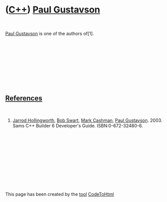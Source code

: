 
 

 

 

 

 

([C++](Cpp.md)) [Paul Gustavson](CppPaulGustavson.md)
=======================================================

 

[Paul Gustavson](CppPaulGustavson.md) is one of the authors of\[1\].

 

 

 

 

 

[References](CppReferences.md)
-------------------------------

 

1.  [Jarrod Hollingworth](CppJarrodHollingworth.md), [Bob
    Swart](CppBobSwart.md), [Mark Cashman](CppMarkCashman.md), [Paul
    Gustavson](CppPaulGustavson.md). 2003. Sams C++ Builder 6
    Developer's Guide. ISBN:0-672-32480-6.

 

 

 

 

 

 

This page has been created by the [tool](Tools.md)
[CodeToHtml](ToolCodeToHtml.md)
